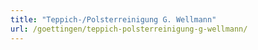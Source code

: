 ```yaml
---
title: "Teppich-/Polsterreinigung G. Wellmann"
url: /goettingen/teppich-polsterreinigung-g-wellmann/
---
```

